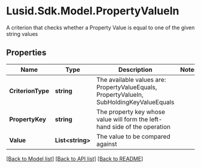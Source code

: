 # Lusid.Sdk.Model.PropertyValueIn
A criterion that checks whether a Property Value is equal to one of the given string values

## Properties

Name | Type | Description | Notes
------------ | ------------- | ------------- | -------------
**CriterionType** | **string** | The available values are: PropertyValueEquals, PropertyValueIn, SubHoldingKeyValueEquals | 
**PropertyKey** | **string** | The property key whose value will form the left-hand side of the operation | 
**Value** | **List&lt;string&gt;** | The value to be compared against | 

[[Back to Model list]](../README.md#documentation-for-models) [[Back to API list]](../README.md#documentation-for-api-endpoints) [[Back to README]](../README.md)

